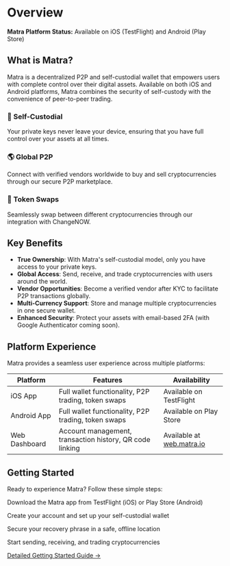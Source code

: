 # Overview

<div class="callout note">
  <p><strong>Matra Platform Status:</strong> Available on iOS (TestFlight) and Android (Play Store)</p>
</div>

## What is Matra?

Matra is a decentralized P2P and self-custodial wallet that empowers users with complete control over their digital assets. Available on both iOS and Android platforms, Matra combines the security of self-custody with the convenience of peer-to-peer trading.

<div class="card-container">
  <div class="card">
    <h3 class="card-title">🔐 Self-Custodial</h3>
    <p>Your private keys never leave your device, ensuring that you have full control over your assets at all times.</p>
  </div>
  <div class="card">
    <h3 class="card-title">🌎 Global P2P</h3>
    <p>Connect with verified vendors worldwide to buy and sell cryptocurrencies through our secure P2P marketplace.</p>
  </div>
  <div class="card">
    <h3 class="card-title">🔁 Token Swaps</h3>
    <p>Seamlessly swap between different cryptocurrencies through our integration with ChangeNOW.</p>
  </div>
</div>

## Key Benefits

- **True Ownership**: With Matra's self-custodial model, only you have access to your private keys.
- **Global Access**: Send, receive, and trade cryptocurrencies with users around the world.
- **Vendor Opportunities**: Become a verified vendor after KYC to facilitate P2P transactions globally.
- **Multi-Currency Support**: Store and manage multiple cryptocurrencies in one secure wallet.
- **Enhanced Security**: Protect your assets with email-based 2FA (with Google Authenticator coming soon).

## Platform Experience

Matra provides a seamless user experience across multiple platforms:

<table>
  <thead>
    <tr>
      <th>Platform</th>
      <th>Features</th>
      <th>Availability</th>
    </tr>
  </thead>
  <tbody>
    <tr>
      <td>iOS App</td>
      <td>Full wallet functionality, P2P trading, token swaps</td>
      <td>Available on TestFlight</td>
    </tr>
    <tr>
      <td>Android App</td>
      <td>Full wallet functionality, P2P trading, token swaps</td>
      <td>Available on Play Store</td>
    </tr>
    <tr>
      <td>Web Dashboard</td>
      <td>Account management, transaction history, QR code linking</td>
      <td>Available at <a href="https://web.matra.io/" target="_blank">web.matra.io</a></td>
    </tr>
  </tbody>
</table>

## Getting Started

Ready to experience Matra? Follow these simple steps:

<div class="steps">
  <div class="step">
    <p>Download the Matra app from TestFlight (iOS) or Play Store (Android)</p>
  </div>
  <div class="step">
    <p>Create your account and set up your self-custodial wallet</p>
  </div>
  <div class="step">
    <p>Secure your recovery phrase in a safe, offline location</p>
  </div>
  <div class="step">
    <p>Start sending, receiving, and trading cryptocurrencies</p>
  </div>
</div>

<a href="../user-guide/getting-started.md" class="custom-button">Detailed Getting Started Guide →</a> 